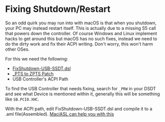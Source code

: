 # Fixing Shutdown/Restart

So an odd quirk you may run into with macOS is that when you shutdown, your PC may instead restart itself. This is actually due to a missing S5 call that powers down the controller. Of course Windows and Linux implement hacks to get around this but macOS has no such fixes, instead we need to do the dirty work and fix their ACPI writing. Don't worry, this won't harm other OSes.

For this we need the following:

* [FixShutdown-USB-SSDT.dsl](https://github.com/dortania/USB-Map-Guide/blob/master/extra-files/FixShutdown-USB-SSDT.dsl)
* [_PTS to ZPTS Patch](https://github.com/dortania/USB-Map-Guide/blob/master/extra-files/FixShutdown-Patch.plist)
* USB Controller's ACPI Path

To find the USB Controller that needs fixing, search for `_PRW` in your DSDT and see what Device is mentioned within it, generally this will be something like `SB.PCI0.XHC`.

With the ACPI path, edit FixShutdown-USB-SSDT.dsl and compile it to a .aml file(Assembled). [MaciASL can help you with this](https://acpi.dortania.ml/Manual/compile.html)
